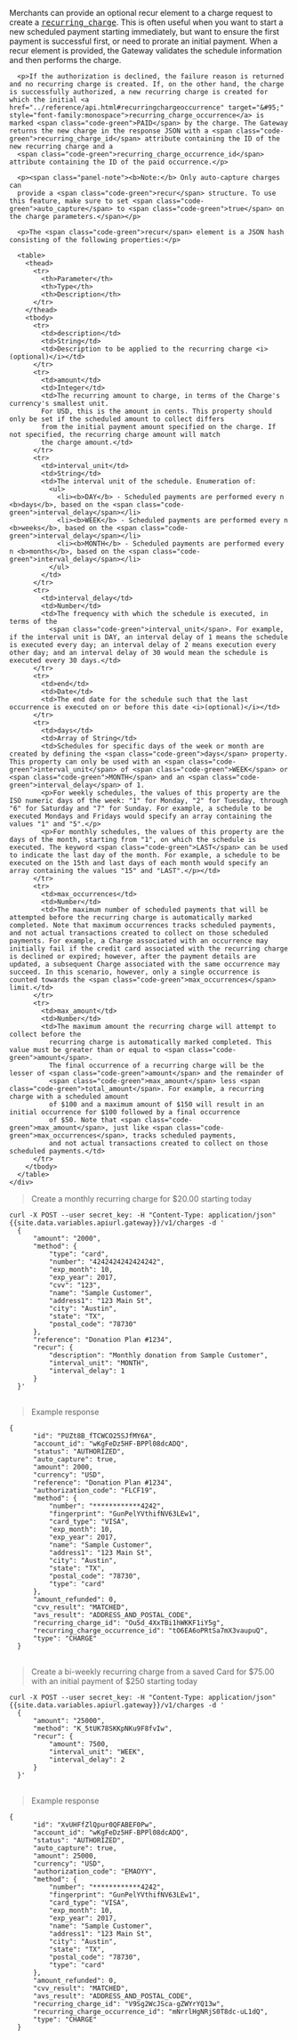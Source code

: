 <div class="method-area">
  <div class="method-copy">
    <div class="method-copy-padding">
      <p>Merchants can provide an optional <span class="code-green">recur</span> element to a charge request to create a <a href="../reference/api.html#recurringcharge" target="&#95;" style="font-family:monospace">recurring_charge</a>. This is often useful when you want to start a new scheduled payment starting immediately, but want to ensure the first payment is successful first, or need to prorate an initial payment. When a <span class="code-green">recur</span> element is
      provided, the Gateway validates the schedule information and then performs the charge.</p>

      <p>If the authorization is declined, the failure reason is returned and no recurring charge is created. If, on the other hand, the charge is successfully authorized, a new recurring charge is created for which the initial <a href="../reference/api.html#recurringchargeoccurrence" target="&#95;" style="font-family:monospace">recurring_charge_occurrence</a> is marked <span class="code-green">PAID</span> by the charge. The Gateway returns the new charge in the response JSON with a <span class="code-green">recurring_charge_id</span> attribute containing the ID of the new recurring charge and a
      <span class="code-green">recurring_charge_occurrence_id</span> attribute containing the ID of the paid occurrence.</p>

      <p><span class="panel-note"><b>Note:</b> Only auto-capture charges can
      provide a <span class="code-green">recur</span> structure. To use this feature, make sure to set <span class="code-green">auto_capture</span> to <span class="code-green">true</span> on the charge parameters.</span></p>

      <p>The <span class="code-green">recur</span> element is a JSON hash consisting of the following properties:</p>

      <table>
        <thead>
          <tr>
            <th>Parameter</th>
            <th>Type</th>
            <th>Description</th>
          </tr>
        </thead>
        <tbody>
          <tr>
            <td>description</td>
            <td>String</td>
            <td>Description to be applied to the recurring charge <i>(optional)</i></td>
          </tr>
          <tr>
            <td>amount</td>
            <td>Integer</td>
            <td>The recurring amount to charge, in terms of the Charge's currency's smallest unit.
            For USD, this is the amount in cents. This property should only be set if the scheduled amount to collect differs
            from the initial payment amount specified on the charge. If not specified, the recurring charge amount will match
            the charge amount.</td>
          </tr>
          <tr>
            <td>interval_unit</td>
            <td>String</td>
            <td>The interval unit of the schedule. Enumeration of:
              <ul>
                <li><b>DAY</b> - Scheduled payments are performed every n <b>days</b>, based on the <span class="code-green">interval_delay</span></li>
                <li><b>WEEK</b> - Scheduled payments are performed every n <b>weeks</b>, based on the <span class="code-green">interval_delay</span></li>
                <li><b>MONTH</b> - Scheduled payments are performed every n <b>months</b>, based on the <span class="code-green">interval_delay</span></li>
              </ul>
            </td>
          </tr>
          <tr>
            <td>interval_delay</td>
            <td>Number</td>
            <td>The frequency with which the schedule is executed, in terms of the
              <span class="code-green">interval_unit</span>. For example, if the interval unit is DAY, an interval delay of 1 means the schedule is executed every day; an interval delay of 2 means execution every other day; and an interval delay of 30 would mean the schedule is executed every 30 days.</td>
          </tr>
          <tr>
            <td>end</td>
            <td>Date</td>
            <td>The end date for the schedule such that the last occurrence is executed on or before this date <i>(optional)</i></td>
          </tr>
          <tr>
            <td>days</td>
            <td>Array of String</td>
            <td>Schedules for specific days of the week or month are created by defining the <span class="code-green">days</span> property. This property can only be used with an <span class="code-green">interval_unit</span> of <span class="code-green">WEEK</span> or <span class="code-green">MONTH</span> and an <span class="code-green">interval_delay</span> of 1.
            <p>For weekly schedules, the values of this property are the ISO numeric days of the week: "1" for Monday, "2" for Tuesday, through "6" for Saturday and "7" for Sunday. For example, a schedule to be executed Mondays and Fridays would specify an array containing the values "1" and "5".</p>
            <p>For monthly schedules, the values of this property are the days of the month, starting from "1", on which the schedule is executed. The keyword <span class="code-green">LAST</span> can be used to indicate the last day of the month. For example, a schedule to be executed on the 15th and last days of each month would specify an array containing the values "15" and "LAST".</p></td>
          </tr>
          <tr>
            <td>max_occurrences</td>
            <td>Number</td>
            <td>The maximum number of scheduled payments that will be attempted before the recurring charge is automatically marked completed. Note that maximum occurrences tracks scheduled payments, and not actual transactions created to collect on those scheduled payments. For example, a Charge associated with an occurrence may initially fail if the credit card associated with the recurring charge is declined or expired; however, after the payment details are updated, a subsequent Charge associated with the same occurrence may succeed. In this scenario, however, only a single occurrence is counted towards the <span class="code-green">max_occurrences</span> limit.</td>
          </tr>
          <tr>
            <td>max_amount</td>
            <td>Number</td>
            <td>The maximum amount the recurring charge will attempt to collect before the
              recurring charge is automatically marked completed. This value must be greater than or equal to <span class="code-green">amount</span>.
              The final occurrence of a recurring charge will be the lesser of <span class="code-green">amount</span> and the remainder of
              <span class="code-green">max_amount</span> less <span class="code-green">total_amount</span>. For example, a recurring charge with a scheduled amount
              of $100 and a maximum amount of $150 will result in an initial occurrence for $100 followed by a final occurrence
              of $50. Note that <span class="code-green">max_amount</span>, just like <span class="code-green">max_occurrences</span>, tracks scheduled payments,
              and not actual transactions created to collect on those scheduled payments.</td>
          </tr>
        </tbody>
      </table>
    </div>
  </div>

  <blockquote>Create a monthly recurring charge for $20.00 starting today</blockquote>

  <pre><code>curl -X POST --user secret_key: -H "Content-Type: application/json" {{site.data.variables.apiurl.gateway}}/v1/charges -d '
  {
      "amount": "2000",
      "method": {
          "type": "card",
          "number": "4242424242424242",
          "exp_month": 10,
          "exp_year": 2017,
          "cvv": "123",
          "name": "Sample Customer",
          "address1": "123 Main St",
          "city": "Austin",
          "state": "TX",
          "postal_code": "78730"
      },
      "reference": "Donation Plan #1234",
      "recur": {
          "description": "Monthly donation from Sample Customer",
          "interval_unit": "MONTH",
          "interval_delay": 1
      }
  }'</code>
  </pre>

  <blockquote>Example response</blockquote>
  <pre><code>{
      "id": "PUZt8B_fTCWCO25SJfMY6A",
      "account_id": "wKgFeDz5HF-BPPl08dcADQ",
      "status": "AUTHORIZED",
      "auto_capture": true,
      "amount": 2000,
      "currency": "USD",
      "reference": "Donation Plan #1234",
      "authorization_code": "FLCF19",
      "method": {
          "number": "************4242",
          "fingerprint": "GunPelYVthifNV63LEw1",
          "card_type": "VISA",
          "exp_month": 10,
          "exp_year": 2017,
          "name": "Sample Customer",
          "address1": "123 Main St",
          "city": "Austin",
          "state": "TX",
          "postal_code": "78730",
          "type": "card"
      },
      "amount_refunded": 0,
      "cvv_result": "MATCHED",
      "avs_result": "ADDRESS_AND_POSTAL_CODE",
      "recurring_charge_id": "Ou5d_4XxTBi1hWKKF1iY5g",
      "recurring_charge_occurrence_id": "tO6EA6oPRtSa7mX3vaupuQ",
      "type": "CHARGE"
  }</code>
  </pre>

  <blockquote>Create a bi-weekly recurring charge from a saved Card for $75.00 with an initial payment of $250 starting today</blockquote>

  <pre><code>curl -X POST --user secret_key: -H "Content-Type: application/json" {{site.data.variables.apiurl.gateway}}/v1/charges -d '
  {
      "amount": "25000",
      "method": "K_5tUK78SKKpNKu9F8fvIw",
      "recur": {
          "amount": 7500,
          "interval_unit": "WEEK",
          "interval_delay": 2
      }
  }'</code>
  </pre>

  <blockquote>Example response</blockquote>
  <pre><code>{
      "id": "XvUHFfZlQpur0QFABEF0Pw",
      "account_id": "wKgFeDz5HF-BPPl08dcADQ",
      "status": "AUTHORIZED",
      "auto_capture": true,
      "amount": 25000,
      "currency": "USD",
      "authorization_code": "EMAOYY",
      "method": {
          "number": "************4242",
          "fingerprint": "GunPelYVthifNV63LEw1",
          "card_type": "VISA",
          "exp_month": 10,
          "exp_year": 2017,
          "name": "Sample Customer",
          "address1": "123 Main St",
          "city": "Austin",
          "state": "TX",
          "postal_code": "78730",
          "type": "card"
      },
      "amount_refunded": 0,
      "cvv_result": "MATCHED",
      "avs_result": "ADDRESS_AND_POSTAL_CODE",
      "recurring_charge_id": "V9Sg2WcJSca-gZWYrYQ13w",
      "recurring_charge_occurrence_id": "mNrrlHgNRjS0T8dc-uL1dQ",
      "type": "CHARGE"
  }</code>
  </pre>
</div>
